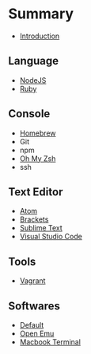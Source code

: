# Summary

* [Introduction](README.md)

## Language

* [NodeJS](language-node.md)
* [Ruby](language-ruby.md)

## Console

* [Homebrew](console/homebrew.md)
* Git
* npm
* [Oh My Zsh](console/consoleoh-my-zsh.md)
* ssh

## Text Editor

* [Atom](text-editor/atom.md)
* [Brackets](text-editor/brackets.md)
* [Sublime Text](text-editor/sublime-text.md)
* [Visual Studio Code](text-editor/visual-studio-code.md)

## Tools

* [Vagrant](tools/toolvagrant.md)

## Softwares

* [Default](softwares/softwaredefault.md)
* [Open Emu](softwares/softwareopen-emu.md)
* [Macbook Terminal](softwares/softwareterminal.md)

